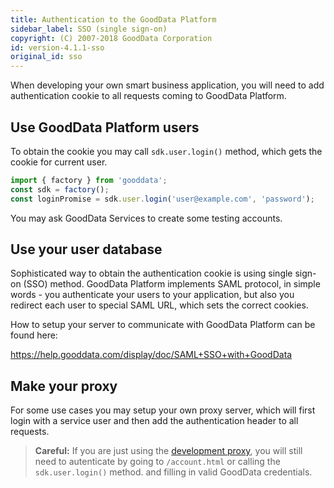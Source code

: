 ```yaml
---
title: Authentication to the GoodData Platform
sidebar_label: SSO (single sign-on)
copyright: (C) 2007-2018 GoodData Corporation
id: version-4.1.1-sso
original_id: sso
---
```


When developing your own smart business application, you will need to add authentication cookie to all requests coming
to GoodData Platform. 

<!-- INTERNAL GDC NOTE:
    If you need public access, you may use proxy method below. 
    GoodData Platform doesn't support public acces, but there is 
    a possibility to supply access token via URI. 
    (But it is not supported by UI SDK.)  
 -->

## Use GoodData Platform users
To obtain the cookie you may call `sdk.user.login()` method, which gets the cookie for current user.
```js
import { factory } from 'gooddata';
const sdk = factory();
const loginPromise = sdk.user.login('user@example.com', 'password');
```

You may ask GoodData Services to create some testing accounts.  

## Use your user database
Sophisticated way to obtain the authentication cookie is using single sign-on (SSO) method. 
GoodData Platform implements SAML protocol, in simple words - 
you authenticate your users to your application, but also you redirect each user to special SAML URL, which sets the correct cookies.  

How to setup your server to communicate with GoodData Platform can be found here:

https://help.gooddata.com/display/doc/SAML+SSO+with+GoodData

## Make your proxy
For some use cases you may setup your own proxy server, which will first login with a service user 
and then add the authentication header to all requests.

> **Careful:** If you are just using the [development proxy](30_tips__cors.md#on-your-local-dev-machine), 
you will still need to autenticate by going to `/account.html` or calling the `sdk.user.login()` method. 
and filling in valid GoodData credentials.  

